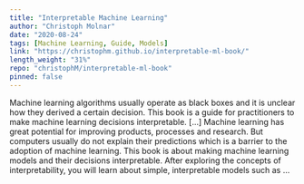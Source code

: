 ```yaml
---
title: "Interpretable Machine Learning"
author: "Christoph Molnar"
date: "2020-08-24"
tags: [Machine Learning, Guide, Models]
link: "https://christophm.github.io/interpretable-ml-book/"
length_weight: "31%"
repo: "christophM/interpretable-ml-book"
pinned: false
---
```


Machine learning algorithms usually operate as black boxes and it is unclear how they derived a certain decision. This book is a guide for practitioners to make machine learning decisions interpretable. [...] Machine learning has great potential for improving products, processes and research. But computers usually do not explain their predictions which is a barrier to the adoption of machine learning. This book is about making machine learning models and their decisions interpretable. After exploring the concepts of interpretability, you will learn about simple, interpretable models such as ...
